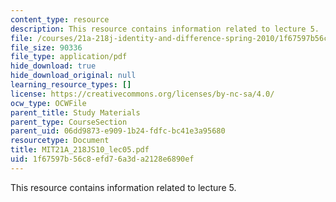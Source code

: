```yaml
---
content_type: resource
description: This resource contains information related to lecture 5.
file: /courses/21a-218j-identity-and-difference-spring-2010/1f67597b56c8efd76a3da2128e6890ef_MIT21A_218JS10_lec05.pdf
file_size: 90336
file_type: application/pdf
hide_download: true
hide_download_original: null
learning_resource_types: []
license: https://creativecommons.org/licenses/by-nc-sa/4.0/
ocw_type: OCWFile
parent_title: Study Materials
parent_type: CourseSection
parent_uid: 06dd9873-e909-1b24-fdfc-bc41e3a95680
resourcetype: Document
title: MIT21A_218JS10_lec05.pdf
uid: 1f67597b-56c8-efd7-6a3d-a2128e6890ef
---
```

This resource contains information related to lecture 5.